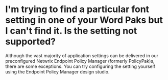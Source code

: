 # I'm trying to find a particular font setting in one of your Word Paks but I can't find it. Is the setting not supported?

Although the vast majority of application settings can be delivered in our preconfigured Netwrix
Endpoint Policy Manager (formerly PolicyPak)s, there are some exceptions. You can try configuring
the setting yourself using the Endpoint Policy Manager design studio.

